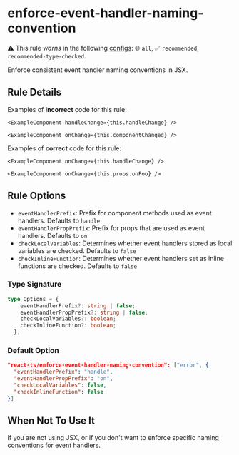 # enforce-event-handler-naming-convention

⚠️ This rule _warns_ in the following [configs](/configs/): 🌐 `all`, ✅ `recommended`, `recommended-type-checked`.

<!-- end auto-generated rule header -->

Enforce consistent event handler naming conventions in JSX.

## Rule Details

Examples of **incorrect** code for this rule:

```tsx
<ExampleComponent handleChange={this.handleChange} />
```

```tsx
<ExampleComponent onChange={this.componentChanged} />
```

Examples of **correct** code for this rule:

```tsx
<ExampleComponent onChange={this.handleChange} />
```

```tsx
<ExampleComponent onChange={this.props.onFoo} />
```

## Rule Options

- `eventHandlerPrefix`: Prefix for component methods used as event handlers. Defaults to `handle`
- `eventHandlerPropPrefix`: Prefix for props that are used as event handlers. Defaults to `on`
- `checkLocalVariables`: Determines whether event handlers stored as local variables are checked. Defaults to `false`
- `checkInlineFunction`: Determines whether event handlers set as inline functions are checked. Defaults to `false`

### Type Signature

```ts
type Options = {
    eventHandlerPrefix?: string | false;
    eventHandlerPropPrefix?: string | false;
    checkLocalVariables?: boolean;
    checkInlineFunction?: boolean;
  },

```

### Default Option

```json
"react-ts/enforce-event-handler-naming-convention": ["error", {
  "eventHandlerPrefix": "handle",
  "eventHandlerPropPrefix": "on",
  "checkLocalVariables": false,
  "checkInlineFunction": false
}]
```

## When Not To Use It

If you are not using JSX, or if you don't want to enforce specific naming conventions for event handlers.
